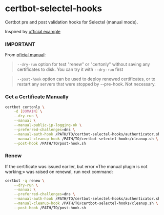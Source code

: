 # certbot-selectel-hooks
Certbot pre and post validation hooks for Selectel (manual mode). 

Inspired by [official example](https://certbot.eff.org/docs/using.html#pre-and-post-validation-hooks)

### IMPORTANT
From [oficial manual](https://certbot.eff.org/docs/using.htm):

><code>--dry-run</code> option for test "renew" or "certonly" without saving any certificates to disk. You can try it with `--dry-run` first

><code>--post-hook</code> option can be used to deploy renewed certificates, or to restart any servers that were stopped by --pre-hook. Not necessary.


### Get a Certificate Manually 
```sh
certbot certonly \
    -d [DOMAIN] \
    --dry-run \
    --manual \
    --manual-public-ip-logging-ok \
    --preferred-challenges=dns \
    --manual-auth-hook /PATH/TO/certbot-selectel-hooks/authenticator.sh \
    --manual-cleanup-hook /PATH/TO/certbot-selectel-hooks/cleanup.sh \
    --post-hook /PATH/TO/post-hook.sh
```

### Renew 
If the certificate was issued earlier, but error «The manual plugin is not working;» was raised on renewal, run next command:
```sh
certbot -q renew \
    --dry-run \
    --manual \
    --preferred-challenges=dns \
    --manual-auth-hook /PATH/TO/certbot-selectel-hooks/authenticator.sh \
    --manual-cleanup-hook /PATH/TO/certbot-selectel-hooks/cleanup.sh \
    --post-hook /PATH/TO/post-hook.sh
```
